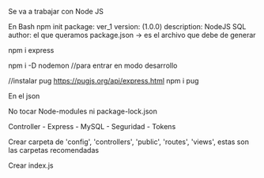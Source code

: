 Se va a trabajar con Node JS

En Bash
npm init
package: ver_1
version: (1.0.0)
description: NodeJS SQL
author: el que queramos
package.json -> es el archivo que debe de generar

npm i express

npm i -D nodemon  //para entrar en modo desarrollo

//instalar pug https://pugjs.org/api/express.html
npm i pug

En el json


<p>No tocar Node-modules ni package-lock.json</p>
Controller 
    - Express
    - MySQL
    - Seguridad
        - Tokens

Crear carpeta de 'config', 'controllers', 'public', 'routes', 'views', estas son las carpetas recomendadas

Crear index.js

